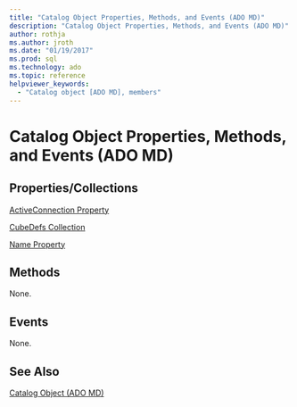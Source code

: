```yaml
---
title: "Catalog Object Properties, Methods, and Events (ADO MD)"
description: "Catalog Object Properties, Methods, and Events (ADO MD)"
author: rothja
ms.author: jroth
ms.date: "01/19/2017"
ms.prod: sql
ms.technology: ado
ms.topic: reference
helpviewer_keywords:
  - "Catalog object [ADO MD], members"
---
```

# Catalog Object Properties, Methods, and Events (ADO MD)
## Properties/Collections  
 [ActiveConnection Property](./activeconnection-property-ado-md.md)  
  
 [CubeDefs Collection](./cubedefs-collection-ado-md.md)  
  
 [Name Property](./name-property-ado-md.md)  
  
## Methods  
 None.  
  
## Events  
 None.  
  
## See Also  
 [Catalog Object (ADO MD)](./catalog-object-ado-md.md)